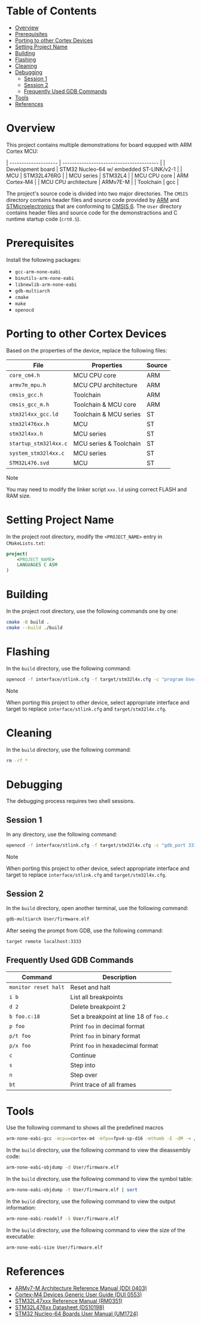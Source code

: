 # Table of Contents
- [Overview](#overview)
- [Prerequisites](#prerequisites)
- [Porting to other Cortex Devices](#porting-to-other-cortex-devices)
- [Setting Project Name](#setting-project-name)
- [Building](#building)
- [Flashing](#flashing)
- [Cleaning](#cleaning)
- [Debugging](#debugging)
    - [Session 1](#session-1)
    - [Session 2](#session-2)
    - [Frequently Used GDB Commands](#frequently-used-gdb-commands)
- [Tools](#tools)
- [References](#references)

# Overview
This project contains multiple demonstrations for board equpped with ARM Cortex MCU:

| -------------------- | ---------------------------------------- |
| Development board    | STM32 Nucleo-64 w/ embedded ST-LINK/v2-1 |
| MCU                  | STM32L476RG                              |
| MCU series           | STM32L4                                  |
| MCU CPU core         | ARM Cortex-M4                            |
| MCU CPU architecture | ARMv7E-M                                 |
| Toolchain            | gcc                                      |

The project's source code is divided into two major directories. The `CMSIS` directory contains header files and source code provided by [ARM](https://github.com/ARM-software/CMSIS_6/tree/main/CMSIS/Core) and [STMicroelectronics](https://github.com/STMicroelectronics/cmsis_device_l4) that are conforming to [CMSIS 6](https://arm-software.github.io/CMSIS_6/latest/General/index.html). The `User` directory contains header files and source code for the demonstractions and C runtime startup code (`crt0.S`).

# Prerequisites
Install the following packages:
- `gcc-arm-none-eabi`
- `binutils-arm-none-eabi`
- `libnewlib-arm-none-eabi`
- `gdb-multiarch`
- `cmake`
- `make`
- `openocd`

# Porting to other Cortex Devices
Based on the properties of the device, replace the following files:

| File                  | Properties             | Source |
| --------------------- | ---------------------- | ------ |
| `core_cm4.h`          | MCU CPU core           | ARM    |
| `armv7m_mpu.h`        | MCU CPU architecture   | ARM    |
| `cmsis_gcc.h`         | Toolchain              | ARM    |
| `cmsis_gcc_m.h`       | Toolchain & MCU core   | ARM    |
| `stm32l4xx_gcc.ld`    | Toolchain & MCU series | ST     |
| `stm32l476xx.h`       | MCU                    | ST     |
| `stm32l4xx.h`         | MCU series             | ST     |
| `startup_stm32l4xx.c` | MCU series & Toolchain | ST     |
| `system_stm32l4xx.c`  | MCU series             | ST     |
| `STM32L476.svd`       | MCU                    | ST     |

> [!NOTE]
> You may need to modify the linker script `xxx.ld` using correct FLASH and RAM size.

# Setting Project Name
In the project root directory, modify the `<PROJECT_NAME>` entry in `CMakeLists.txt`:
```cmake
project(
    <PROJECT_NAME>
    LANGUAGES C ASM
)
```

# Building
In the project root directory, use the following commands one by one:
```bash
cmake -B build .
cmake --build ./build
```

# Flashing
In the `build` directory, use the following command:
```bash
openocd -f interface/stlink.cfg -f target/stm32l4x.cfg -c "program User/firmware.elf verify reset exit"
```
> [!NOTE]
> When porting this project to other device, select appropriate interface and target to replace `interface/stlink.cfg` and `target/stm32l4x.cfg`.

# Cleaning
In the `build` directory, use the following command:
```bash
rm -rf *
```

# Debugging
The debugging process requires two shell sessions.

## Session 1
In any directory, use the following command:
```bash
openocd -f interface/stlink.cfg -f target/stm32l4x.cfg -c "gdb_port 3333"
```
> [!NOTE]
> When porting this project to other device, select appropriate interface and target to replace `interface/stlink.cfg` and `target/stm32l4x.cfg`.

## Session 2
In the `build` directory, open another terminal, use the following command:
```bash
gdb-multiarch User/firmware.elf
```

After seeing the prompt from GDB, use the following command:
```bash
target remote localhost:3333
```

## Frequently Used GDB Commands
| Command              | Description                            |
| -------------------- | -------------------------------------- |
| `monitor reset halt` | Reset and halt                         |
| `i b`                | List all breakpoints                   |
| `d 2`                | Delete breakpoint 2                    |
| `b foo.c:18`         | Set a breakpoint at line 18 of `foo.c` |
| `p foo`              | Print `foo` in decimal format          |
| `p/t foo`            | Print `foo` in binary format           |
| `p/x foo`            | Print `foo` in hexadecimal format      |
| `c`                  | Continue                               |
| `s`                  | Step into                              |
| `n`                  | Step over                              |
| `bt`                 | Print trace of all frames              |

# Tools
Use the following command to shows all the predefined macros
```bash
arm-none-eabi-gcc -mcpu=cortex-m4 -mfpu=fpv4-sp-d16 -mthumb -E -dM -< /dev/null | sort
```

In the `build` directory, use the following command to view the dieassembly code:
```bash
arm-none-eabi-objdump -d User/firmware.elf
```

In the `build` directory, use the following command to view the symbol table:
```bash
arm-none-eabi-objdump -t User/firmware.elf | sort
```

In the `build` directory, use the following command to view the output information:
```bash
arm-none-eabi-readelf -S User/firmware.elf
```

In the `build` directory, use the following command to view the size of the executable:
```bash
arm-none-eabi-size User/firmware.elf
```

# References
- [ARMv7-M Architecture Reference Manual (DDI 0403)](https://developer.arm.com/documentation/ddi0403/latest/)
- [Cortex-M4 Devices Generic User Guide (DUI 0553)](https://developer.arm.com/documentation/dui0553/latest/)
- [STM32L47xxx Reference Manual (RM0351)](https://www.st.com/resource/en/reference_manual/rm0351-stm32l47xxx-stm32l48xxx-stm32l49xxx-and-stm32l4axxx-advanced-armbased-32bit-mcus-stmicroelectronics.pdf)
- [STM32L476xx Datasheet (DS10198)](https://www.st.com/resource/en/datasheet/stm32l476je.pdf)
- [STM32 Nucleo-64 Boards User Manual (UM1724)](https://www.st.com/resource/en/user_manual/um1724-stm32-nucleo64-boards-mb1136-stmicroelectronics.pdf)